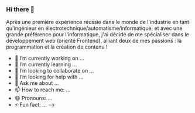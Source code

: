 ### Hi there 👋

Après une première expérience réussie dans le monde de l'industrie en tant qu'ingénieur en électrotechnique/automatisme/informatique, 
et avec une grande préférence pour l'informatique, j'ai décidé de me spécialiser dans le développement web (orienté Frontend), 
alliant deux de mes passions : la programmation et la création de contenu !

- 🔭 I’m currently working on ...
- 🌱 I’m currently learning ...
- 👯 I’m looking to collaborate on ...
- 🤔 I’m looking for help with ...
- 💬 Ask me about ...
- 📫 How to reach me: ...
- 😄 Pronouns: ...
- ⚡ Fun fact: ...
-->
